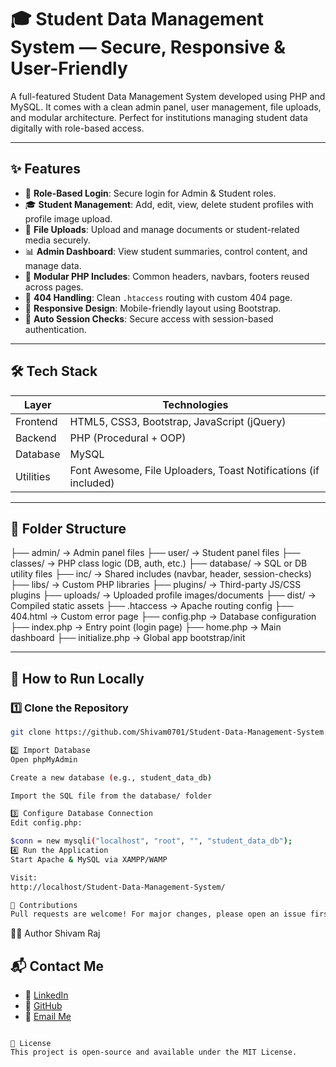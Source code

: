 # 🎓 Student Data Management System — Secure, Responsive & User-Friendly

A full-featured Student Data Management System developed using PHP and MySQL. It comes with a clean admin panel, user management, file uploads, and modular architecture. Perfect for institutions managing student data digitally with role-based access.

---

## ✨ Features

- 🔐 **Role-Based Login**: Secure login for Admin & Student roles.
- 🎓 **Student Management**: Add, edit, view, delete student profiles with profile image upload.
- 📁 **File Uploads**: Upload and manage documents or student-related media securely.
- 📊 **Admin Dashboard**: View student summaries, control content, and manage data.
- 🧾 **Modular PHP Includes**: Common headers, navbars, footers reused across pages.
- 🚫 **404 Handling**: Clean `.htaccess` routing with custom 404 page.
- 📄 **Responsive Design**: Mobile-friendly layout using Bootstrap.
- 🔄 **Auto Session Checks**: Secure access with session-based authentication.

---

## 🛠️ Tech Stack

| Layer         | Technologies                                                    |
|---------------|-----------------------------------------------------------------|
| Frontend      | HTML5, CSS3, Bootstrap, JavaScript (jQuery)                     |
| Backend       | PHP (Procedural + OOP)                                          |
| Database      | MySQL                                                           |
| Utilities     | Font Awesome, File Uploaders, Toast Notifications (if included) |

---

## 📁 Folder Structure

├── admin/ → Admin panel files
├── user/ → Student panel files
├── classes/ → PHP class logic (DB, auth, etc.)
├── database/ → SQL or DB utility files
├── inc/ → Shared includes (navbar, header, session-checks)
├── libs/ → Custom PHP libraries
├── plugins/ → Third-party JS/CSS plugins
├── uploads/ → Uploaded profile images/documents
├── dist/ → Compiled static assets
├── .htaccess → Apache routing config
├── 404.html → Custom error page
├── config.php → Database configuration
├── index.php → Entry point (login page)
├── home.php → Main dashboard
├── initialize.php → Global app bootstrap/init


---

## 🚀 How to Run Locally

### 1️⃣ Clone the Repository

```bash
git clone https://github.com/Shivam0701/Student-Data-Management-System.git

2️⃣ Import Database
Open phpMyAdmin

Create a new database (e.g., student_data_db)

Import the SQL file from the database/ folder

3️⃣ Configure Database Connection
Edit config.php:

$conn = new mysqli("localhost", "root", "", "student_data_db");
4️⃣ Run the Application
Start Apache & MySQL via XAMPP/WAMP

Visit:
http://localhost/Student-Data-Management-System/

🤝 Contributions
Pull requests are welcome! For major changes, please open an issue first to discuss.
```
🙋‍♂️ Author
Shivam Raj

## 📬 Contact Me

- 🔗 [LinkedIn](https://www.linkedin.com/in/shivam-raj-0701sr/)
- 🐙 [GitHub](https://github.com/Shivam0701)
- 📧 [Email Me](mailto:shivamraj.0110@gmail.com)

```

📄 License
This project is open-source and available under the MIT License.
